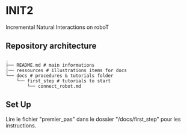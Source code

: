 # INIT2
Incremental Natural Interactions on roboT

## Repository architecture

```
.
├── README.md # main informations
|── ressources # illustrations items for docs
└── docs # procedures & tutorials folder
    └── first_step # tutorials to start
        └── connect_robot.md
```

## Set Up
Lire le fichier "premier_pas" dans le dossier "/docs/first_step" pour les instructions.
